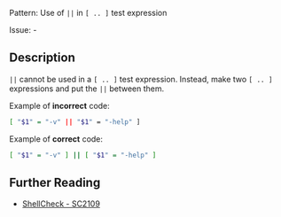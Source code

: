 Pattern: Use of `||` in `[ .. ]` test expression

Issue: -

## Description

`||` cannot be used in a `[ .. ]` test expression. Instead, make two `[ .. ]` expressions and put the `||` between them.

Example of **incorrect** code:

```sh
[ "$1" = "-v" || "$1" = "-help" ]
```

Example of **correct** code:

```sh
[ "$1" = "-v" ] || [ "$1" = "-help" ]
```

## Further Reading

* [ShellCheck - SC2109](https://github.com/koalaman/shellcheck/wiki/SC2109)
